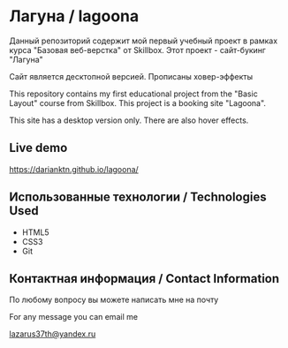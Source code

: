 # Лагуна / lagoona

Данный репозиторий содержит мой первый учебный проект в рамках курса "Базовая веб-верстка" от Skillbox.
Этот проект - сайт-букинг "Лагуна"

Сайт является десктопной версией.
Прописаны ховер-эффекты

This repository contains my first educational project from the "Basic Layout" course from Skillbox.
This project is a booking site "Lagoona".

This site has a desktop version only.
There are also hover effects.

## Live demo

https://darianktn.github.io/lagoona/

## Использованные технологии / Technologies Used
- HTML5
- CSS3
- Git

## Контактная информация / Contact Information
По любому вопросу вы можете написать мне на почту 

For any message you can email me

lazarus37th@yandex.ru
